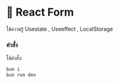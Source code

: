 # 📂 React  Form
ใช้ความรู้ Usestate , Useeffect , LocalStorage
### คำสั่ง
ใช้คำสั่ง:
```bash
bun i
bun run dev
